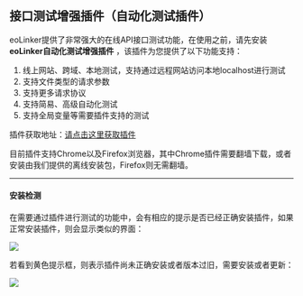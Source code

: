 ## 接口测试增强插件（自动化测试插件）
eoLinker提供了非常强大的在线API接口测试功能，在使用之前，请先安装 **eoLinker自动化测试增强插件** ，该插件为您提供了以下功能支持：
1. 线上网站、跨域、本地测试，支持通过远程网站访问本地localhost进行测试
2. 支持文件类型的请求参数
3. 支持更多请求协议
4. 支持简易、高级自动化测试
5. 支持全局变量等需要插件支持的测试

插件获取地址：[请点击这里获取插件](https://www.eolinker.com/#/plug/introduce "请点击这里获取插件")

目前插件支持Chrome以及Firefox浏览器，其中Chrome插件需要翻墙下载，或者安装由我们提供的离线安装包，Firefox则无需翻墙。

---

#### 安装检测

在需要通过插件进行测试的功能中，会有相应的提示是否已经正确安装插件，如果正常安装插件，则会显示类似的界面：

![](http://data.eolinker.com/course/hrDhmQW598c9b26f75684b14b09ce9f22898b6ffcf9481b)

若看到黄色提示框，则表示插件尚未正确安装或者版本过旧，需要安装或者更新：

![](http://data.eolinker.com/course/TKg88gsd74def9adc4f3accddc736b729323dbcece971ff)